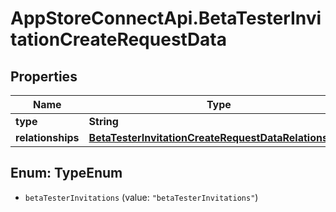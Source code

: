 # AppStoreConnectApi.BetaTesterInvitationCreateRequestData

## Properties

Name | Type | Description | Notes
------------ | ------------- | ------------- | -------------
**type** | **String** |  | 
**relationships** | [**BetaTesterInvitationCreateRequestDataRelationships**](BetaTesterInvitationCreateRequestDataRelationships.md) |  | 



## Enum: TypeEnum


* `betaTesterInvitations` (value: `"betaTesterInvitations"`)




